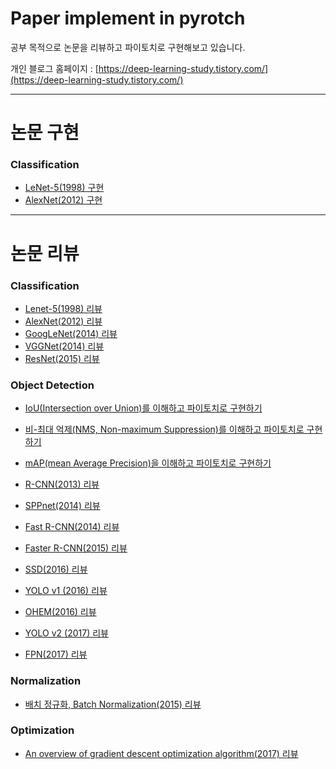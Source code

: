 # Paper implement in pyrotch
공부 목적으로 논문을 리뷰하고 파이토치로 구현해보고 있습니다.

개인 블로그 홈페이지 : [https://deep-learning-study.tistory.com/](https://deep-learning-study.tistory.com/)

---
# 논문 구현
### Classification
- [LeNet-5(1998) 구현](https://github.com/Seonghoon-Yu/paper-implement-in-pytorch/blob/master/Classification/LeNet_5(1998).ipynb)
- [AlexNet(2012) 구현](https://github.com/Seonghoon-Yu/paper-implement-in-pytorch/blob/master/Classification/AlexNet(2012).ipynb)
---
# 논문 리뷰

### Classification
- [Lenet-5(1998) 리뷰](https://deep-learning-study.tistory.com/368)
- [AlexNet(2012) 리뷰](https://deep-learning-study.tistory.com/376)
- [GoogLeNet(2014) 리뷰](https://deep-learning-study.tistory.com/389)
- [VGGNet(2014) 리뷰](https://deep-learning-study.tistory.com/398)
- [ResNet(2015) 리뷰](https://deep-learning-study.tistory.com/473)

### Object Detection

- [IoU(Intersection over Union)를 이해하고 파이토치로 구현하기](https://deep-learning-study.tistory.com/402)

- [비-최대 억제(NMS, Non-maximum Suppression)를 이해하고 파이토치로 구현하기](https://deep-learning-study.tistory.com/403)

- [mAP(mean Average Precision)을 이해하고 파이토치로 구현하기](https://deep-learning-study.tistory.com/407)

- [R-CNN(2013) 리뷰](https://deep-learning-study.tistory.com/410)
- [SPPnet(2014) 리뷰](https://deep-learning-study.tistory.com/445)
- [Fast R-CNN(2014) 리뷰](https://deep-learning-study.tistory.com/456)
- [Faster R-CNN(2015) 리뷰](https://deep-learning-study.tistory.com/464)
- [SSD(2016) 리뷰](https://deep-learning-study.tistory.com/477)
- [YOLO v1 (2016) 리뷰](https://deep-learning-study.tistory.com/430)
- [OHEM(2016) 리뷰](https://deep-learning-study.tistory.com/501)
- [YOLO v2 (2017) 리뷰](https://deep-learning-study.tistory.com/433)
- [FPN(2017) 리뷰](https://deep-learning-study.tistory.com/491)

### Normalization

- [배치 정규화, Batch Normalization(2015) 리뷰](https://deep-learning-study.tistory.com/421)



### Optimization

- [An overview of gradient descent optimization algorithm(2017) 리뷰](https://deep-learning-study.tistory.com/415)


